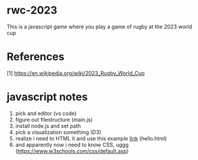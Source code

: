 # rwc-2023
This is a javascript game where you play a game of rugby at the 2023 world cup

# References
[1] https://en.wikipedia.org/wiki/2023_Rugby_World_Cup

# javascript notes
1. pick and editor (vs code)
2. figure out filestructure (main.js)
3. install node.js and set path
4. pick a visualization something (D3)
5. realize i need to HTML it and use this example [link](https://d3-graph-gallery.com/intro_d3js.html#:~:text=An%20introduction%20to%20d3.js%20in%2010%20basic%20examples.,Explanation%3A%20...%208%20Data%20binding%20%E2%86%92%20Explanation%3A%20) (hello.html)
6. and apparently now i need to know CSS, uggg (https://www.w3schools.com/css/default.asp)
